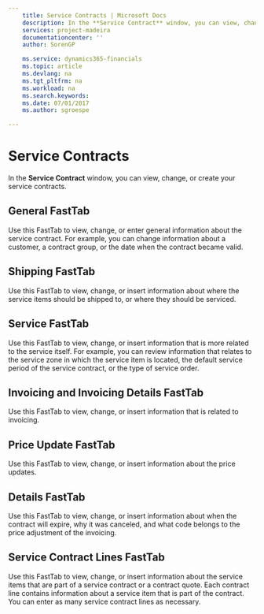 ```yaml
---
    title: Service Contracts | Microsoft Docs
    description: In the **Service Contract** window, you can view, change, or create your service contracts.
    services: project-madeira
    documentationcenter: ''
    author: SorenGP

    ms.service: dynamics365-financials
    ms.topic: article
    ms.devlang: na
    ms.tgt_pltfrm: na
    ms.workload: na
    ms.search.keywords:
    ms.date: 07/01/2017
    ms.author: sgroespe

---
```

# Service Contracts
In the **Service Contract** window, you can view, change, or create your service contracts.  
  
## General FastTab  
 Use this FastTab to view, change, or enter general information about the service contract. For example, you can change information about a customer, a contract group, or the date when the contract became valid.  
  
## Shipping FastTab  
 Use this FastTab to view, change, or insert information about where the service items should be shipped to, or where they should be serviced.  
  
## Service FastTab  
 Use this FastTab to view, change, or insert information that is more related to the service itself. For example, you can review information that relates to the service zone in which the service item is located, the default service period of the service contract, or the type of service order.  
  
## Invoicing and Invoicing Details FastTab  
 Use this FastTab to view, change, or insert information that is related to invoicing.  
  
## Price Update FastTab  
 Use this FastTab to view, change, or insert information about the price updates.  
  
## Details FastTab  
 Use this FastTab to view, change, or insert information about when the contract will expire, why it was canceled, and what code belongs to the price adjustment of the invoicing.  
  
## Service Contract Lines FastTab  
 Use this FastTab to view, change, or insert information about the service items that are part of a service contract or a contract quote. Each contract line contains information about a service item that is part of the contract. You can enter as many service contract lines as necessary.